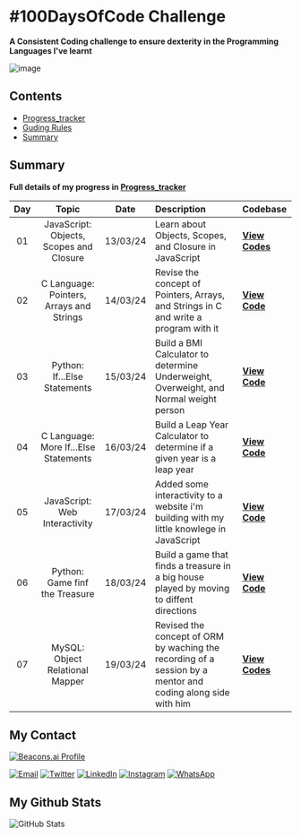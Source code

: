 #  #100DaysOfCode Challenge
**A Consistent Coding challenge to ensure dexterity in the Programming Languages I've learnt**


![image](https://github.com/Sobilo34/100DaysOfCode/assets/122975292/c08ad6dd-aab1-4778-bcdb-9e9326487eef)

## Contents

- [Progress_tracker](Progress_tracker.md)
- [Guding Rules](My_guding_rules.md)
- [Summary](#Summary)

## Summary

**Full details of my progress in [Progress_tracker](Progress_tracker.md)**

| Day | Topic | Date | Description | Codebase |
|:---:|:-----:|:----:|:------------|:-----|
| 01 | JavaScript: Objects, Scopes and Closure | 13/03/24 | Learn about Objects, Scopes, and Closure in JavaScript | [**View Codes**](https://github.com/Sobilo34/my_practice/tree/main/Javascript/Day_01_100DaysOfCode_javascript) |
| 02 | C Language: Pointers, Arrays and Strings | 14/03/24 | Revise the concept of Pointers, Arrays, and Strings in C and write a program with it | [**View Code**](https://github.com/Sobilo34/my_practice/blob/main/C-Language/Day_02_100DaysOfCode.c) |
| 03 | Python: If...Else Statements | 15/03/24 | Build a BMI Calculator to determine Underweight, Overweight, and Normal weight person | [**View Code**](https://github.com/Sobilo34/my_practice/blob/main/Python/Day_03_100DaysOfCode.py) |
| 04 | C Language: More If...Else Statements | 16/03/24 | Build a Leap Year Calculator to determine if a given year is a leap year | [**View Code**](https://github.com/Sobilo34/my_practice/blob/main/C-Language/Day_04_100DaysOfCode.c) |
| 05 | JavaScript: Web Interactivity | 17/03/24 | Added some interactivity to a website i'm building with my little knowlege in JavaScript | [**View Code**](https://github.com/Sobilo34/Crescent_MVP/blob/main/index.js) |
| 06 | Python: Game finf the Treasure | 18/03/24 | Build a game that finds a treasure in a big house played by moving to diffent directions | [**View Code**](https://github.com/Sobilo34/my_practice/blob/main/C-Language/Day_04_100DaysOfCode.c) |
| 07 | MySQL: Object Relational Mapper | 19/03/24 | Revised the concept of ORM by waching the recording of a session by a mentor and coding along side with him | [**View Codes**](https://github.com/Sobilo34/my_practice/tree/main/MySQL/Day_07_100DaysOfCode_SQL) |



## My Contact

[![Beacons.ai Profile](https://img.shields.io/badge/Beacon-Sobil-9cf?style=for-the-badge&logo=beacons&color=blue)](https://beacons.ai/sobil56)

[![Email](https://img.shields.io/badge/Email-D14836?style=for-the-badge&logo=gmail&logoColor=white)](mailto:bilalsolih60@gmail.com)
[![Twitter](https://img.shields.io/badge/Twitter-1DA1F2?style=for-the-badge&logo=twitter&logoColor=white)](https://twitter.com/sobil56)
[![LinkedIn](https://img.shields.io/badge/LinkedIn-0077B5?style=for-the-badge&logo=linkedin&logoColor=white)](https://www.linkedin.com/in/bilal-oyeleke-98202825b)
[![Instagram](https://img.shields.io/badge/Instagram-E4405F?style=for-the-badge&logo=instagram&logoColor=white)](https://www.instagram.com/bilaloyeleke/)
[![WhatsApp](https://img.shields.io/badge/WhatsApp-25D366?style=for-the-badge&logo=whatsapp&logoColor=white)](https://wa.me/2349134422033)

## My Github Stats
![GitHub Stats](https://github-readme-stats.vercel.app/api?username=Sobilo34&show_icons=true&count_private=true&hide_title=true&hide=prs&theme=radical)
